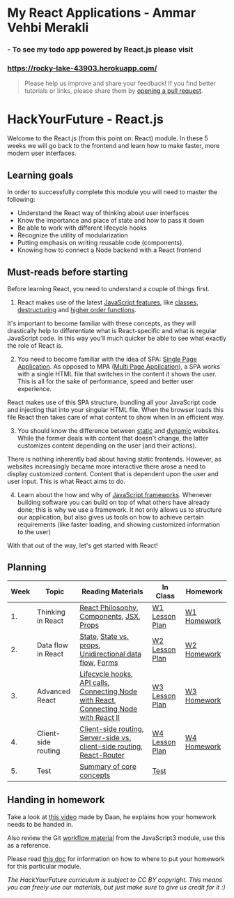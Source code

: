 # My React Applications - Ammar Vehbi Merakli

### - To see my todo app powered by React.js please visit 
### https://rocky-lake-43903.herokuapp.com/
 

> Please help us improve and share your feedback! If you find better tutorials
> or links, please share them by [opening a pull request](https://github.com/HackYourFuture/React/pulls).

# HackYourFuture - React.js

Welcome to the React.js (from this point on: React) module. In these 5 weeks we will go back to the frontend and learn how to make faster, more modern user interfaces.

## Learning goals

In order to successfully complete this module you will need to master the following:

- Understand the React way of thinking about user interfaces
- Know the importance and place of state and how to pass it down
- Be able to work with different lifecycle hooks
- Recognize the utility of modularization
- Putting emphasis on writing reusable code (components)
- Knowing how to connect a Node backend with a React frontend

## Must-reads before starting

Before learning React, you need to understand a couple of things first.

1. React makes use of the latest [JavaScript features](https://www.youtube.com/watch?v=NCwa_xi0Uuc), like [classes](https://medium.com/beginners-guide-to-mobile-web-development/javascript-introduction-to-es6-classes-ecb2db9fe985), [destructuring](https://codeburst.io/es6-destructuring-the-complete-guide-7f842d08b98f) and [higher order functions](https://www.sitepoint.com/higher-order-functions-javascript/).

It's important to become familiar with these concepts, as they will drastically help to differentiate what is React-specific and what is regular JavaScript code. In this way you'll much quicker be able to see what exactly the role of React is.

2. You need to become familiar with the idea of SPA: [Single Page Application](https://www.youtube.com/watch?v=wlVmmsMD28w). As opposed to MPA ([Multi Page Application](https://medium.com/@goldybenedict/single-page-applications-vs-multiple-page-applications-do-you-really-need-an-spa-cf60825232a3)), a SPA works with a single HTML file that switches in the content it shows the user. This is all for the sake of performance, speed and better user experience.

React makes use of this SPA structure, bundling all your JavaScript code and injecting that into your singular HTML file. When the browser loads this file React then takes care of what content to show when in an efficient way.

3. You should know the difference between [static](https://www.webnots.com/basics-of-a-static-website/) and [dynamic](https://www.webnots.com/basics-of-dynamic-websites/) websites. While the former deals with content that doesn't change, the latter customizes content depending on the user (and their actions).

There is nothing inherently bad about having static frontends. However, as websites increasingly became more interactive there arose a need to display customized content. Content that is dependent upon the user and user input. This is what React aims to do.

4. Learn about the how and why of [JavaScript frameworks](https://medium.com/dailyjs/the-deepest-reason-why-modern-javascript-frameworks-exist-933b86ebc445). Whenever building software you can build on top of what others have already done; this is why we use a framework. It not only allows us to structure our application, but also gives us tools on how to achieve certain requirements (like faster loading, and showing customized information to the user)

With that out of the way, let's get started with React!

## Planning

| Week | Topic               | Reading Materials                                                                                                                                                                                                                                                                                                                                                                                                                                   | In Class                                                       | Homework                                             |
| ---- | ------------------- | --------------------------------------------------------------------------------------------------------------------------------------------------------------------------------------------------------------------------------------------------------------------------------------------------------------------------------------------------------------------------------------------------------------------------------------------------- | -------------------------------------------------------------- | ---------------------------------------------------- |
| 1.   | Thinking in React   | [React Philosophy](https://reallifeprogramming.com/react-philosophy-e8cdea991599), [Components](https://medium.com/the-andela-way/understanding-react-components-37f841c1f3bb), [JSX](https://reactgo.com/learn-react-jsx-detailed/), [Props](https://www.robinwieruch.de/react-pass-props-to-component/)                                                                                                                                           | [W1 Lesson Plan](documentation/lesson-plans/W1-lesson-plan.md) | [W1 Homework](documentation/homework/W1-homework.md) |
| 2.   | Data flow in React  | [State](https://medium.com/the-andela-way/understanding-the-fundamentals-of-state-in-react-79c711be677f), [State vs. props](https://codeburst.io/react-state-vs-props-explained-51beebd73b21), [Unidirectional data flow](https://medium.com/@lizdenhup/understanding-unidirectional-data-flow-in-react-3e3524c09d8e), [Forms](https://medium.com/@agoiabeladeyemi/the-complete-guide-to-forms-in-react-d2ba93f32825)                               | [W2 Lesson Plan](documentation/lesson-plans/W2-lesson-plan.md) | [W2 Homework](documentation/homework/W2-homework.md) |
| 3.   | Advanced React      | [Lifecycle hooks](https://blog.pusher.com/beginners-guide-react-component-lifecycle/), [API calls](https://blog.hellojs.org/fetching-api-data-with-react-js-460fe8bbf8f2), [Connecting Node with React](https://medium.freecodecamp.org/how-to-make-create-react-app-work-with-a-node-backend-api-7c5c48acb1b0), [Connecting Node with React II](https://hackernoon.com/how-to-combine-a-nodejs-back-end-with-a-reactjs-front-end-app-ea9b24715032) | [W3 Lesson Plan](documentation/lesson-plans/W3-lesson-plan.md) | [W3 Homework](documentation/homework/W3-homework.md) |
| 4.   | Client-side routing | [Client-side routing](http://krasimirtsonev.com/blog/article/deep-dive-into-client-side-routing-navigo-pushstate-hash), [Server-side vs. client-side routing](https://www.youtube.com/watch?v=ofCoqejWohA), [React-Router](https://itnext.io/react-router-simple-starter-guide-c6477695908c)                                                                                                                                                        | [W4 Lesson Plan](documentation/lesson-plans/W4-lesson-plan.md) | [W4 Homework](documentation/homework/W4-homework.md) |
| 5.   | Test                | [Summary of core concepts](https://medium.com/@madhupathy/learn-basics-of-react-js-in-3-minutes-a94cbc6f02c8)                                                                                                                                                                                                                                                                                                                                       | [Test](documentation/homework/test.md)                         |                                                      |

## Handing in homework

Take a look at [this video](https://www.youtube.com/watch?v=-o0yomUVVpU&index=2&list=PLVYDhqbgYpYUGxRdtQdYVE5Q8h3bt6SIA) made by Daan, he explains how your homework needs to be handed in.

Also review the Git [workflow material](https://github.com/HackYourFuture/Git/blob/master/Lecture-3.md) from the JavaScript3 module, use this as a reference.

Please read [this doc](homework-submission/HOMEWORK.md) for information on how to where to put your homework for this particular module.

_The HackYourFuture curriculum is subject to CC BY copyright. This means you can freely use our materials, but just make sure to give us credit for it :)_
